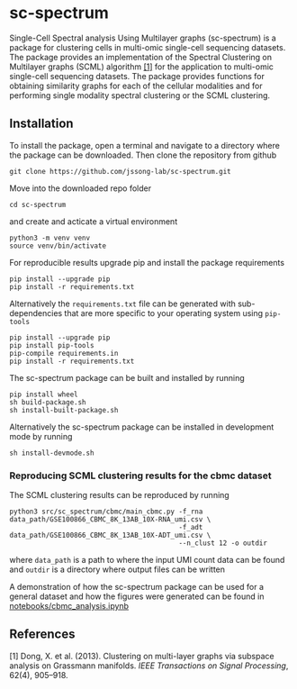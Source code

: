 # sc-spectrum

Single-Cell Spectral analysis Using Multilayer graphs (sc-spectrum) is a package for clustering 
cells in multi-omic single-cell sequencing datasets. The package provides an 
implementation of the Spectral Clustering on Multilayer graphs (SCML) algorithm 
[[1]](#1) for the application to multi-omic single-cell sequencing datasets. The 
package provides functions for obtaining similarity graphs for each of the 
cellular modalities and for performing single modality spectral clustering or
the SCML clustering.


## Installation
To install the package, open a terminal and navigate to a directory where the package 
can be downloaded. Then clone the repository from github

    git clone https://github.com/jssong-lab/sc-spectrum.git

Move into the downloaded repo folder

    cd sc-spectrum

and create and acticate a virtual environment

    python3 -m venv venv
    source venv/bin/activate
    
For reproducible results upgrade pip and install the package requirements

    pip install --upgrade pip
    pip install -r requirements.txt
    
Alternatively the `requirements.txt` file can be generated with sub-dependencies
that are more specific to your operating system using `pip-tools`

    pip install --upgrade pip
    pip install pip-tools
    pip-compile requirements.in
    pip install -r requirements.txt
    
The sc-spectrum package can be built and installed by running

    pip install wheel
    sh build-package.sh
    sh install-built-package.sh

Alternatively the sc-spectrum package can be installed in development mode by running

    sh install-devmode.sh
    
### Reproducing SCML clustering results for the cbmc dataset
The SCML clustering results can be reproduced by running 

    python3 src/sc_spectrum/cbmc/main_cbmc.py -f_rna data_path/GSE100866_CBMC_8K_13AB_10X-RNA_umi.csv \
                                              -f_adt data_path/GSE100866_CBMC_8K_13AB_10X-ADT_umi.csv \
                                              --n_clust 12 -o outdir

where `data_path` is a path to where the input UMI count data can be found
and `outdir` is a directory where output files can be written

A demonstration of how the sc-spectrum package can be used for a general dataset and
how the figures were generated can be found in [notebooks/cbmc_analysis.ipynb](notebooks/cbmc_analysis.ipynb)

## References
<a id="1">[1]</a> 
Dong, X. et al. (2013). 
Clustering on multi-layer graphs via subspace
analysis on Grassmann manifolds. 
*IEEE Transactions on Signal
Processing*, 62(4), 905–918.
